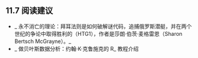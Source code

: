 ## 11.7 阅读建议

*   _ 永不消亡的理论：拜耳法则是如何破解谜代码，追捕俄罗斯潜艇，并在两个世纪的争论中取得胜利的（HTG1），作者是莎朗·伯茨·麦格雷恩（Sharon Bertsch McGrayne）。_
*   _ 做贝叶斯数据分析：约翰·K·克鲁施克的 R_ 教程介绍